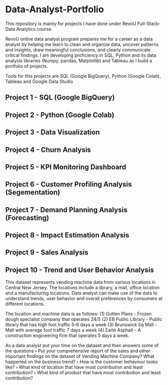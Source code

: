 # Data-Analyst-Portfolio
 
This repository is mainly for projects I have done under RevoU Full-Stack-Data Analytics course.

RevoU online data analyst program prepares me for a career as a data analyst by helping me learn to clean and organize data, uncover patterns and insights, draw meaningful conclusions, and clearly communicate critical findings. I am developing proficiency in SQL, Python and its data analysis libraries (Numpy, pandas, Matplotlib) and Tableau as I build a portfolio of projects.

Tools for this projects are SQL (Google BigQuery), Python (Google Colab), Tableau and Google Data Studio

## Project 1 - SQL (Google BigQuery)

## Project 2 - Python (Google Colab)

## Project 3 - Data Visualization

## Project 4 - Churn Analysis

## Project 5 - KPI Monitoring Dashboard

## Project 6 - Customer Profiling Analysis (Segementation)

## Project 7 - Demand Planning Analysis (Forecasting)

## Project 8 - Impact Estimation Analysis

## Project 9 - Sales Analysis

## Project 10 - Trend and User Behavior Analysis

This dataset represents vending machine data from various locations in Central New Jersey. The locations include a library, a mall, office location and a manufacturing locations. Data analyst can make use of the data to understand trends, user behavior and overall preferences by consumers at different locations.

The location and machine data is as follows:
(1) Gutten Plans - Frozen dough specialist company that operates 24/5
(2) EB Public Library - Public library that has high foot traffic 5-6 days a week
(3) Brunswick Sq Mall - Mall with average foot traffic 7 days a week
(4) Earle Asphalt - A construction engineering firm that operates 5 days a week. 


As a data analyst put your time on the dataset and then answers some of the questions
› Put your comprehensive report of the sales and other important findings on the dataset of Vending Machine Company? What happened on the business trend?
› How is the customer behaviour looks like?
› What kind of location that have most contribution and least contribution?
› What kind of product that have most contribution and least contribution?
